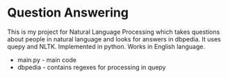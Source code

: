 # Question Answering

This is my project for Natural Language Processing which takes questions about people in natural language and looks for answers in dbpedia.
It uses quepy and NLTK.
Implemented in python.
Works in English language.

- main.py - main code
- dbpedia - contains regexes for processing in quepy